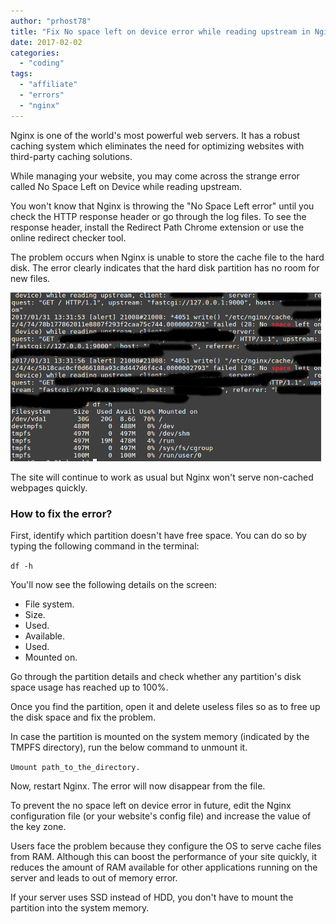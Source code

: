 ```yaml
---
author: "prhost78"
title: "Fix No space left on device error while reading upstream in Nginx"
date: 2017-02-02
categories: 
  - "coding"
tags: 
  - "affiliate"
  - "errors"
  - "nginx"
---
```


Nginx is one of the world's most powerful web servers. It has a robust caching system which eliminates the need for optimizing websites with third-party caching solutions.

While managing your website, you may come across the strange error called No Space Left on Device while reading upstream.

You won't know that Nginx is throwing the "No Space Left error" until you check the HTTP response header or go through the log files. To see the response header, install the Redirect Path Chrome extension or use the online redirect checker tool.

The problem occurs when Nginx is unable to store the cache file to the hard disk. The error clearly indicates that the hard disk partition has no room for new files.

![nginx No space left on device error](images/nginx.jpg)

The site will continue to work as usual but Nginx won't serve non-cached webpages quickly.

### How to fix the error?

First, identify which partition doesn't have free space. You can do so by typing the following command in the terminal:

`df -h`

You'll now see the following details on the screen:

- File system.
- Size.
- Used.
- Available.
- Used.
- Mounted on.

Go through the partition details and check whether any partition's disk space usage has reached up to 100%.

Once you find the partition, open it and delete useless files so as to free up the disk space and fix the problem.

In case the partition is mounted on the system memory (indicated by the TMPFS directory), run the below command to unmount it.

`Umount path_to_the_directory.`

Now, restart Nginx. The error will now disappear from the file.

To prevent the no space left on device error in future, edit the Nginx configuration file (or your website's config file) and increase the value of the key zone.

Users face the problem because they configure the OS to serve cache files from RAM. Although this can boost the performance of your site quickly, it reduces the amount of RAM available for other applications running on the server and leads to out of memory error.

If your server uses SSD instead of HDD, you don't have to mount the partition into the system memory.
